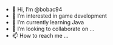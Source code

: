 - 👋 Hi, I’m @bobac94
- 👀 I’m interested in game development
- 🌱 I’m currently learning Java
- 💞️ I’m looking to collaborate on ...
- 📫 How to reach me ...

<!---
bobac94/bobac94 is a ✨ special ✨ repository because its `README.md` (this file) appears on your GitHub profile.
You can click the Preview link to take a look at your changes.
--->
